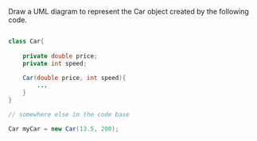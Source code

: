 <panel header=":lock: Draw Car object">
<question>

Draw a UML diagram to represent the Car object created by the following code.

```java

class Car{
    
    private double price;
    private int speed;
    
    Car(double price, int speed){
        ...
    }
}

// somewhere else in the code base

Car myCar = new Car(13.5, 200);

```

</question>
</panel>
